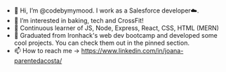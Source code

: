 - 👋 Hi, I’m @codebymymood. I work as a Salesforce developer☁️.
- 👀 I’m interested in baking, tech and CrossFit!
- 🌱 Continuous learner of JS, Node, Express, React, CSS, HTML (MERN)
- 💞️ Graduated from Ironhack's web dev bootcamp and developed some cool projects. You can check them out in the pinned section.
- 📫 How to reach me -> https://www.linkedin.com/in/joana-parentedacosta/

<!---
codebymymood/codebymymood is a ✨ special ✨ repository because its `README.md` (this file) appears on your GitHub profile.
You can click the Preview link to take a look at your changes.
--->
